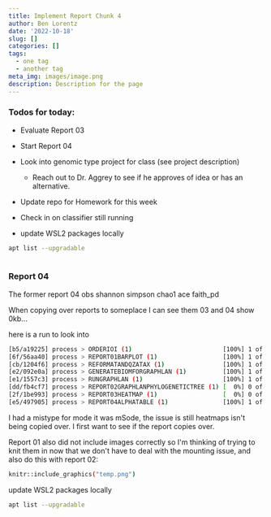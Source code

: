 ```yaml
---
title: Implement Report Chunk 4
author: Ben Lorentz
date: '2022-10-18'
slug: []
categories: []
tags:
  - one tag
  - another tag
meta_img: images/image.png
description: Description for the page
---
```


### Todos for today:

- Evaluate Report 03
- Start Report 04
- Look into genomic type project for class (see project description)
  - Reach out to Dr. Aggrey to see if he approves of idea or has an alternative.
- Update repo for Homework for this week
- Check in on classifier still running

- update WSL2 packages locally

```bash
apt list --upgradable
 
```

### Report 04

The former report 04 
obs shannon simpson  chao1 ace faith_pd 

When copying over reports to someplace I can see them 03 and 04 show 0kb...

here is a run to look into

```bash
[b5/a19225] process > ORDERIOI (1)                         [100%] 1 of 1 ✔
[6f/56aa40] process > REPORT01BARPLOT (1)                  [100%] 1 of 1 ✔
[cb/1204f6] process > REFORMATANDQZATAX (1)                [100%] 1 of 1 ✔
[e2/092e0a] process > GENERATEBIOMFORGRAPHLAN (1)          [100%] 1 of 1 ✔
[e1/1557c3] process > RUNGRAPHLAN (1)                      [100%] 1 of 1 ✔
[dd/fb4cf7] process > REPORT02GRAPHLANPHYLOGENETICTREE (1) [  0%] 0 of 1
[2f/1be993] process > REPORT03HEATMAP (1)                  [  0%] 0 of 1
[e5/497905] process > REPORT04ALPHATABLE (1)               [100%] 1 of 1
```

I had a mistype for mode it was mSode, the issue is still heatmaps isn't being copied over. I first want to see if the report copies over. 

Report 01 also did not include images correctly so I'm thinking of trying to knit them in now that we don't have to deal with the mounting issue, and also do this with report 02:

```bash
knitr::include_graphics("temp.png")
```

update WSL2 packages locally

```bash
apt list --upgradable
 
```